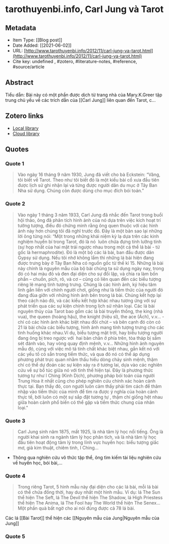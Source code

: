 # tarothuyenbi.info, Carl Jung và Tarot

## Metadata

* Item Type: [[Blog post]]
* Date Added: [[2021-06-02]]
* URL: [http://www.tarothuyenbi.info/2012/11/carl-jung-va-tarot.html](http://www.tarothuyenbi.info/2012/11/carl-jung-va-tarot.html)
* Cite key: undefined
, #zotero, #literature-notes, #reference, #source/article 

## Abstract

Tiểu dẫn:  Bài này có một phần được dịch từ trang nhà của Mary.K.Greer tập trung chủ yếu về các trích dẫn của [[Carl Jung]] liên quan đến Tarot, c...


##  Zotero links
* [Local library](zotero://select/items/1_PFKB6QUM)
* [Cloud library](http://zotero.org/users/2023153/items/PFKB6QUM)

## Quotes
### Quote 1
> Vào ngày 16 tháng 9 năm 1930, Jung đã viết cho bà Eckstein:
> “Vâng, tôi biết về Tarot. Theo như tôi biết đó là một kiểu bài cổ xưa đầu tiên được lịch sử ghi nhận lại và từng được người dân du mục ở Tây Ban Nha sử dụng. Chúng còn được dùng cho mục đích bói toán.”


### Quote 2
> Vào ngày 1 tháng 3 năm 1933, Carl Jung đã nhắc đến Tarot trong buổi hội thảo, ông đã phân tích hình ảnh của nó dựa trên việc kích hoạt trí tưởng tượng, điều đó chứng minh rằng ông quen thuộc với các hình ảnh này hơn chúng tôi đã nghĩ trước đó. Đây là một bản sao lại những lời ông từng nói:
> “Một trong những khái niệm kỳ lạ dựa trên các kinh nghiệm huyền bí trong Tarot, đó là nó  luôn chứa đựng tính lưỡng tính (sự họp nhất của hai mặt trái ngược nhau trong một cá thể lá bài - từ gốc là hermaphrodite). Đó là một bộ các lá bài, ban đầu được dân Gypsy sử dụng. Nếu tôi nhớ không lầm thì những lá bài hiện đang được trưng bày ở Tây Ban Nha có nguồn gốc từ thế kỉ 15. Những lá bài này chính là nguyên mẫu của bộ bài chúng ta sử dụng ngày nay, trong đó có hai màu đỏ và đen đại diện cho sự đối lập, và chia ra làm bốn phần – chuồn, pích, rô, và cơ – cũng có liên quan đến các biểu tượng riêng lẽ mang tính tượng trưng. Chúng là các hình ảnh, ký hiệu tâm linh gắn liền với chính người chơi, giống như là tiềm thức của người đó đang đùa giỡn với những hình ảnh bên trong lá bài. Chúng kết hợp lại theo cách nào đó, và các kiểu kết hợp khác nhau tương ứng với sự phát triển qua các sự kiện chính trong lịch sử nhân loại. Các lá bài nguyên thủy của Tarot bao gồm các lá bài truyền thống, the king (nhà vua), the queen (hoàng hậu), the knight (hiệu sĩ), the ace (Ách), v.v… - chỉ có các hình ảnh khác biệt nhau đôi chút – và bên cạnh đó còn có 21 lá bài chứa các biểu tượng, hình ảnh mang tính tượng trưng cho các tình huống khác nhau.Ví dụ, biểu tượng mặt trời, hay biểu tượng người đang ông bị treo ngược với  hai bàn chân ở phía trên, tòa tháp bị sấm sét đánh vào, hay vòng quay định mệnh, v.v… Những hình ảnh nguyên mẫu đó, cùng với việc mô tả tính chất khác biệt nhau, gắn kết nó với các yếu tố có sẵn trong tiềm thức, và qua đó nó có thể áp dụng phương phát trực quan nhằm thấu hiểu dòng chảy sinh mệnh, thậm chí có thể dự đoán các sự kiện xảy ra ở tương lai, dựa vào các nghiên cứu về sự bổ túc giữa nó với tình thế hiện tại. Đây là phương thức tương tự như I Ching (Kinh Dịch), phương pháp bói toán của người Trung Hoa ít nhất cũng cho phép nghiên cứu chính xác hoàn cảnh thực tại. Bạn thấy đó, con người luôn cảm thấy phải tìm cách để thâm nhập vào tiềm thức của mình để tìm ra được ý nghĩa của hoàn cảnh thực tế, bởi luôn có một sự sắp đặt tương tự , thậm chí giống hệt nhau giữa hoàn cảnh phổ biến có thể gặp và tiềm thức chung của nhân loại."

### Quote 3
> Carl Jung sinh năm 1875, mất 1925, là nhà tâm lý học nổi tiếng. Ông là người khai sinh ra ngành tâm lý học phân tích, và là nhà tâm lý học đầu tiên hoạt động tâm lý trong lĩnh vực huyền học: biểu tượng giấc mơ, giả kim thuật, chiêm tinh, I Ching...
- Thông qua nghiên cứu vô thức tập thể, ông tìm kiếm tài liệu nghiên cứu về huyền học, bói bài,...

### Quote 4
> Trong riêng Tarot, 5 hình mẫu này đại diện cho các lá bài, mỗi lá bài có thể chứa đồng thời, hay duy nhất một hình mẫu. Ví dụ: lá The Sun thể hiện The Seft, lá The Devil thể hiện The Shadow, lá High Priestess thể hiện The Anima, lá The Fool hay The World thể hiện The Senex... Một phần quà bất ngờ cho ai nói đúng được cả 78 lá bài.

Các lá [[Bài Tarot]] thể hiện các [[Nguyên mẫu của Jung|Nguyên mẫu của Jung]]

### Quote 5
> 